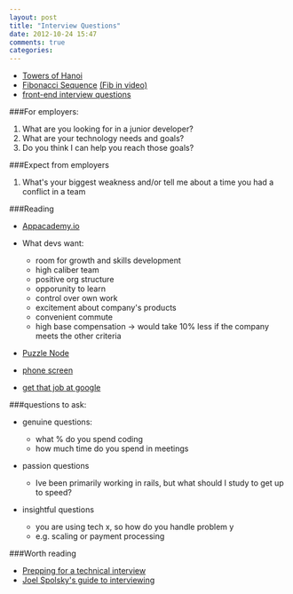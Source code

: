 ```yaml
---
layout: post
title: "Interview Questions"
date: 2012-10-24 15:47
comments: true
categories: 
---
```


- [Towers of Hanoi](http://codegolf.com/tower-of-hanoi)
- [Fibonacci Sequence](http://en.literateprograms.org/Fibonacci_numbers_(Ruby)) [(Fib in video)](http://vimeo.com/45768714)
- [front-end interview questions](https://github.com/darcyclarke/Front-end-Developer-Interview-Questions)

###For employers:
1. What are you looking for in a junior developer?
2. What are your technology needs and goals? 
3. Do you think I can help you reach those goals?

###Expect from employers
1. What's your biggest weakness and/or tell me about a time you had a conflict in a team

###Reading
- [Appacademy.io](http://hugomelo.com/post/35533342698/becoming-an-apprentice)


- What devs want:
  - room for growth and skills development
  - high caliber team
  - positive org structure
  - opporunity to learn
  - control over own work
  - excitement about company's products
  - convenient commute
  - high base compensation -> would take 10% less if the company meets the other criteria

- [Puzzle Node](http://puzzlenode.com/)
- [phone screen](https://sites.google.com/site/steveyegge2/five-essential-phone-screen-questions)
- [get that job at google](http://steve-yegge.blogspot.com/2008/03/get-that-job-at-google.html)

###questions to ask:
  - genuine questions:
    - what % do you spend coding
    - how much time do you spend in meetings

  - passion questions
    - Ive been primarily working in rails, but what should I study to get up to speed?

  - insightful questions
    - you are using tech x, so how do you handle problem y
    - e.g. scaling or payment processing

###Worth reading
  - [Prepping for a technical interview](http://dandreamsofcoding.com/2012/11/25/how-to-prepare-for-technical-interviews/)
  - [Joel Spolsky's guide to interviewing](http://www.joelonsoftware.com/articles/GuerrillaInterviewing3.html)